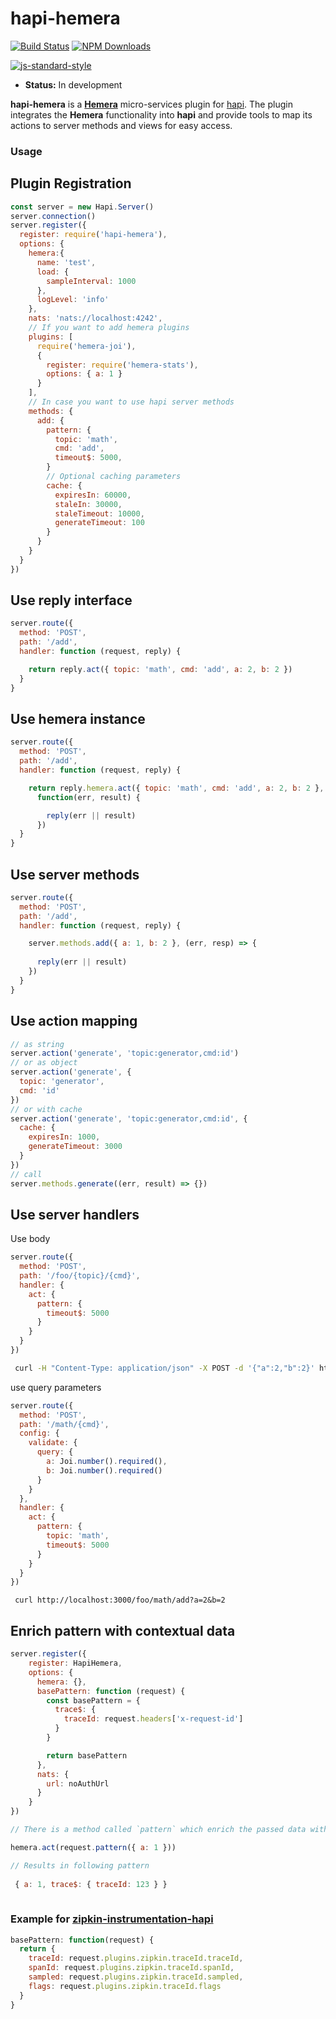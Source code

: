 # hapi-hemera
[![Build Status](https://travis-ci.org/hemerajs/hapi-hemera.svg?branch=master)](https://travis-ci.org/hemerajs/hapi-hemera)
[![NPM Downloads](https://img.shields.io/npm/dt/hapi-hemera.svg?style=flat)](https://www.npmjs.com/package/hapi-hemera)

[![js-standard-style](https://raw.githubusercontent.com/feross/standard/master/badge.png)](https://github.com/feross/standard)

- __Status:__ In development

**hapi-hemera** is a [**Hemera**](https://github.com/hemerajs/hemera) micro-services plugin
for [hapi](https://github.com/hapijs/hapi). The plugin integrates the **Hemera** functionality into
**hapi** and provide tools to map its actions to server methods and views for easy access.

### Usage

## Plugin Registration

```js
const server = new Hapi.Server()
server.connection()
server.register({
  register: require('hapi-hemera'),
  options: {
    hemera:{
      name: 'test',
      load: {
        sampleInterval: 1000
      },
      logLevel: 'info'
    },
    nats: 'nats://localhost:4242',
    // If you want to add hemera plugins
    plugins: [
      require('hemera-joi'),
      {
        register: require('hemera-stats'),
        options: { a: 1 }
      }
    ],
    // In case you want to use hapi server methods
    methods: {
      add: {
        pattern: {
          topic: 'math',
          cmd: 'add',
          timeout$: 5000,
        }
        // Optional caching parameters 
        cache: {
          expiresIn: 60000,
          staleIn: 30000,
          staleTimeout: 10000,
          generateTimeout: 100
        }
      }
    }
  }
})
```

## Use reply interface
```js
server.route({
  method: 'POST',
  path: '/add',
  handler: function (request, reply) {

    return reply.act({ topic: 'math', cmd: 'add', a: 2, b: 2 })
  }
}
```

## Use hemera instance
```js
server.route({
  method: 'POST',
  path: '/add',
  handler: function (request, reply) {

    return reply.hemera.act({ topic: 'math', cmd: 'add', a: 2, b: 2 },
      function(err, result) {

        reply(err || result)
      })
  }
}
```

## Use server methods
```js
server.route({
  method: 'POST',
  path: '/add',
  handler: function (request, reply) {

    server.methods.add({ a: 1, b: 2 }, (err, resp) => {
      
      reply(err || result)
    }) 
  }
}
```

## Use action mapping
```js
// as string
server.action('generate', 'topic:generator,cmd:id')
// or as object
server.action('generate', {
  topic: 'generator',
  cmd: 'id'
})
// or with cache
server.action('generate', 'topic:generator,cmd:id', {
  cache: {
    expiresIn: 1000,
    generateTimeout: 3000
  }
})
// call
server.methods.generate((err, result) => {})
```

## Use server handlers 

Use body 
```js
server.route({
  method: 'POST',
  path: '/foo/{topic}/{cmd}',
  handler: {
    act: {
      pattern: {
        timeout$: 5000
      }
    }
  }
})
```

```sh
 curl -H "Content-Type: application/json" -X POST -d '{"a":2,"b":2}' http://localhost:3000/foo/math/add
```

use query parameters 
```js
server.route({
  method: 'POST',
  path: '/math/{cmd}',
  config: {
    validate: {
      query: {
        a: Joi.number().required(),
        b: Joi.number().required()
      }
    }
  },
  handler: {
    act: {
      pattern: {
        topic: 'math',
        timeout$: 5000
      }
    }
  }
})
```
```curl
 curl http://localhost:3000/foo/math/add?a=2&b=2
```

## Enrich pattern with contextual data

```js
server.register({
    register: HapiHemera,
    options: {
      hemera: {},
      basePattern: function (request) {
        const basePattern = {
          trace$: {
            traceId: request.headers['x-request-id']
          }
        }

        return basePattern
      },
      nats: {
        url: noAuthUrl
      }
    }
})

// There is a method called `pattern` which enrich the passed data with the base pattern

hemera.act(request.pattern({ a: 1 }))

// Results in following pattern
 
 { a: 1, trace$: { traceId: 123 } }
 

```

### Example for [zipkin-instrumentation-hapi](https://github.com/openzipkin/zipkin-js/tree/master/packages/zipkin-instrumentation-hapi)

```js
basePattern: function(request) {
  return {
    traceId: request.plugins.zipkin.traceId.traceId,
    spanId: request.plugins.zipkin.traceId.spanId,
    sampled: request.plugins.zipkin.traceId.sampled,
    flags: request.plugins.zipkin.traceId.flags
  }
}
```
